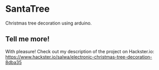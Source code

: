 # SantaTree
Christmas tree decoration using arduino.

## Tell me more!
With pleasure! Check out my description of the project on Hackster.io: https://www.hackster.io/salwa/electronic-christmas-tree-decoration-8dba35
